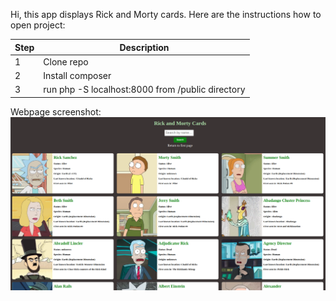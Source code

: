 Hi, this app displays Rick and Morty cards. Here are the instructions how to open project:

| Step | Description                                      |
|------|--------------------------------------------------|
| 1    | Clone repo                                       |
| 2    | Install composer                                 |
| 3    | run php -S localhost:8000 from /public directory |


Webpage screenshot:
<img src="public/images/preview.png">